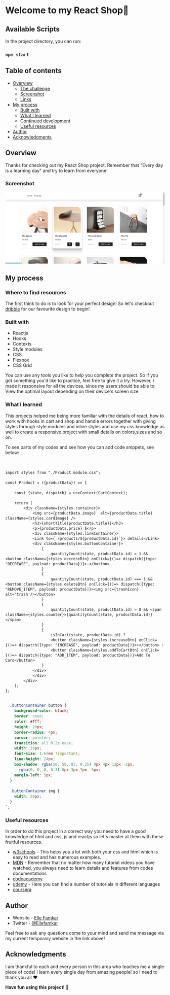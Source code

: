 # Welcome to my React Shop👋

## Available Scripts

In the project directory, you can run:
### `npm start`

## Table of contents

- [Overview](#overview)
  - [The challenge](#the-challenge)
  - [Screenshot](#screenshot)
  - [Links](#links)
- [My process](#my-process)
  - [Built with](#built-with)
  - [What I learned](#what-i-learned)
  - [Continued development](#continued-development)
  - [Useful resources](#useful-resources)
- [Author](#author)
- [Acknowledgments](#acknowledgments)

## Overview

Thanks for checking out my React Shop project.
Remember that "Every day is a learning day" and try to learn from everyone! 

 ### Screenshot 

![](./src/assets/images/Screenshot-shop-react.png)

<!-- ### Links -->

<!-- - Live Site URL: [React Sign Up | Login Form Application](https://melodic-cactus-7d3a19.netlify.app/) -->

## My process

### Where to find resources

The first think to do is to look for your perfect design! So let's checkout [dribble](https://dribbble.com/) for our favourite design to begin!

### Built with

- Reactjs
- Hooks
- Contexts
- Style modules
- CSS
- Flexbox
- CSS Grid

You can use any tools you like to help you complete the project. So if you got something you'd like to practice, feel free to give it a try. However, i made it responsive for all the devices, since my users should be able to: View the optimal layout depending on their device's screen size

### What I learned

This projects helped me being more familiar with the details of react, how to work with hooks in cart and shop and handle errors together with giving styles through style modules and inline styles and use my css knowledge as well to create a responsive project with small details on colors,sizes and so on.

To see parts of my codes and see how you can add code snippets, see below:

``` JSX

     
import styles from "./Product.module.css";

const Product = ({productData}) => {

    const {state, dispatch} = useContext(CartContext);

    return (
        <div className={styles.container}>
            <img src={productData.image}  alt={productData.title} className={styles.cardImage} />
            <h3>{shortTitle(productData.title)}</h3>
            <p>{productData.price} $</p>
            <div className={styles.linkContainer}>
            <Link to={`/products/${productData.id}`}> details</Link>
            <div className={styles.buttonContainer}>
                {
                    quantityCount(state, productData.id) > 1 &&  <button className={styles.decreseBtn} onClick={()=> dispatch({type: "DECREASE", payload: productData})}>-</button>
                }
                {
                    quantityCount(state, productData.id) === 1 &&  <button className={styles.deleteBtn} onClick={()=> dispatch({type: "REMOVE_ITEM", payload: productData})}><img src={trashIcon} alt='trash'/></button>
                }
                {
                    quantityCount(state, productData.id) > 0 && <span className={styles.counter}>{quantityCount(state, productData.id)}</span>
                }
                {
                    isInCart(state, productData.id) ?
                    <button className={styles.increaseBtn} onClick={()=> dispatch({type: "INCREASE", payload: productData})}>+</button> :
                    <button className={styles.addToCartBtn} onClick={()=> dispatch({type: "ADD_ITEM", payload: productData})}>Add To Card</button>
                }
            </div>
            </div>
        </div>
    );
};

```
```css

  .buttonContainer button {
    background-color: black;
    border: none;
    color: #fff;
    height: 28px;
    border-radius: 4px;
    cursor: pointer;
    transition: all 0.2s ease;
    width: 28px;
    font-size: 1.6rem !important;
    line-height: 24px;
    box-shadow: rgba(50, 50, 93, 0.25) 0px 4px 12px -2px,
      rgba(0, 0, 0, 0.3) 0px 3px 7px -3px;
    margin-left: 5px;
  }
  
  .buttonContainer img {
    width: 20px;
  }
`;

```

### Useful resources

In order to do this project in a correct way you need to have a good knowledge of html and css, js and reactjs so let's master at them with these fruitful resources.

- [w3schools](https://www.w3schools.com/) - This helps you a lot with both your css and html which is easy to read and has numerous examples.
- [MDN](https://developer.mozilla.org/en-US/) - Remember that no matter how many tutorial videos you have watched, you always need to learn details and features from codes documentations
- [codeacademy](https://www.codecademy.com/)
- [udemy](https://www.udemy.com/) - Here you can find a number of tutorials in different languages
- [coursera](https://www.coursera.org/)

## Author

- Website - [Elle Famkar](https://bespoke-marigold-f2f8e3.netlify.app/)
- Twitter - [@Ellefamkar](https://www.twitter.com/ellefamkar)

Feel free to ask any questions come to your mind  and send me message via my current temporary website in the link above!

## Acknowledgments

I am thankful to each and every person in this area who teaches me a single piece of code! I learn every single day from amazing people! so I need to thank you all ❤

**Have fun using this project!** 🚀
